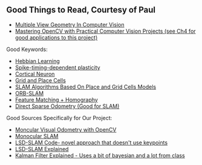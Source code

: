 ## Good Things to Read, Courtesy of Paul

+ [Multiple View Geometry In Computer Vision](http://cvrs.whu.edu.cn/downloads/ebooks/Multiple%20View%20Geometry%20in%20Computer%20Vision%20(Second%20Edition).pdf)
+ [Mastering OpenCV with Practical Computer Vision Projects (see Ch4 for good applications to this project)](https://www.cs.ccu.edu.tw/~damon/photo/,OpenCV/,Mastering_OpenCV.pdf)


Good Keywords:
+ [Hebbian Learning](https://www.google.com/search?q=hebbian+learning&rlz=1C1GCEU_enUS819US821&oq=hebbian+learning&aqs=chrome..69i57j0l5.1968j0j7&sourceid=chrome&ie=UTF-8)
+ [Spike-timing-dependent plasticity](https://en.wikipedia.org/wiki/Spike-timing-dependent_plasticity)
+ [Cortical Neuron](https://www.youtube.com/watch?v=8VdFf3egwfg)
+ [Grid and Place Cells](https://en.wikipedia.org/wiki/Grid_cell)
+ [SLAM Algorithms Based On Place and Grid Cells Models](https://www.nst.ei.tum.de/fileadmin/w00bqs/www/publications/as/2014WS-HS-SLAMAlgorithmsBasedOnPlaceAndGridCells.pdf)
+ [ORB-SLAM](http://webdiis.unizar.es/~raulmur/orbslam/)
+ [Feature Matching + Homography](https://opencv-python-tutroals.readthedocs.io/en/latest/py_tutorials/py_feature2d/py_feature_homography/py_feature_homography.html)
+ [Direct Sparse Odometry (Good for SLAM)](https://github.com/JakobEngel/dso)

Good Sources Specifically for Our Project:
+ [Moncular Visual Odometry with OpenCV](https://avisingh599.github.io/vision/monocular-vo/) 
+ [Monocular SLAM](https://www.doc.ic.ac.uk/~ab9515/monoslam.html)
+ [LSD-SLAM Code- novel approach that doesn't use keypoints](https://github.com/tum-vision/lsd_slam)
+ [LSD-SLAM Explained](https://vision.in.tum.de/research/vslam/lsdslam)
+ [Kalman Filter Explained - Uses a bit of bayesian and a lot from class](http://web.mit.edu/kirtley/kirtley/binlustuff/literature/control/Kalman%20filter.pdf)

